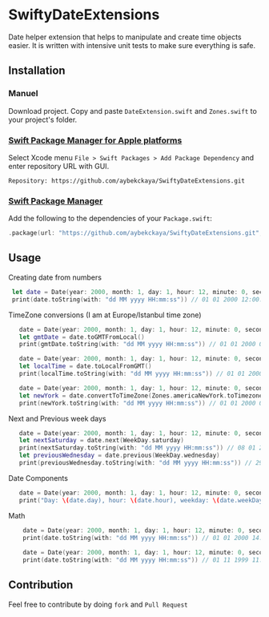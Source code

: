 # SwiftyDateExtensions

<p align = "left"> Date helper extension that helps to manipulate and create time objects easier. It is written with intensive unit tests to make sure everything is safe.</p>

## Installation

### Manuel
Download project. Copy and paste `DateExtension.swift` and `Zones.swift` to your project's folder.

### [Swift Package Manager for Apple platforms](https://developer.apple.com/documentation/xcode/adding_package_dependencies_to_your_app)

Select Xcode menu `File > Swift Packages > Add Package Dependency` and enter repository URL with GUI.  
```
Repository: https://github.com/aybekckaya/SwiftyDateExtensions.git
```

### [Swift Package Manager](https://swift.org/package-manager/)

Add the following to the dependencies of your `Package.swift`:
```swift
.package(url: "https://github.com/aybekckaya/SwiftyDateExtensions.git", from: "1.0.0")
```
## Usage

Creating date from numbers
```swift
 let date = Date(year: 2000, month: 1, day: 1, hour: 12, minute: 0, second: 0)!
 print(date.toString(with: "dd MM yyyy HH:mm:ss")) // 01 01 2000 12:00:00
```

TimeZone conversions (I am at Europe/Istanbul time zone)
```swift
   date = Date(year: 2000, month: 1, day: 1, hour: 12, minute: 0, second: 0)!
   let gmtDate = date.toGMTFromLocal()
   print(gmtDate.toString(with: "dd MM yyyy HH:mm:ss")) // 01 01 2000 09:00:00
```

```swift
   date = Date(year: 2000, month: 1, day: 1, hour: 12, minute: 0, second: 0)!
   let localTime = date.toLocalFromGMT()
   print(localTime.toString(with: "dd MM yyyy HH:mm:ss")) // 01 01 2000 15:00:00
```

```swift
   date = Date(year: 2000, month: 1, day: 1, hour: 12, minute: 0, second: 0)!
   let newYork = date.convertToTimeZone(Zones.americaNewYork.toTimezone())
   print(newYork.toString(with: "dd MM yyyy HH:mm:ss")) // 01 01 2000 05:00:00
```

Next and Previous week days

```swift
   date = Date(year: 2000, month: 1, day: 1, hour: 12, minute: 0, second: 0)!
   let nextSaturday = date.next(WeekDay.saturday)
   print(nextSaturday.toString(with: "dd MM yyyy HH:mm:ss")) // 08 01 2000 12:00:00
   let previousWednesday = date.previous(WeekDay.wednesday)
   print(previousWednesday.toString(with: "dd MM yyyy HH:mm:ss")) // 29 12 1999 12:00:00
```

Date Components

```swift
   date = Date(year: 2000, month: 1, day: 1, hour: 12, minute: 0, second: 0)!
   print("Day: \(date.day), hour: \(date.hour), weekday: \(date.weekDay)") // Day: 1, hour: 12, weekday: 7
```

Math

```swift
    date = Date(year: 2000, month: 1, day: 1, hour: 12, minute: 0, second: 0)! + 2.hours + 2.minutes
    print(date.toString(with: "dd MM yyyy HH:mm:ss")) // 01 01 2000 14:02:00
        
    date = Date(year: 2000, month: 1, day: 1, hour: 12, minute: 0, second: 0)! - 2.months - 3.minutes
    print(date.toString(with: "dd MM yyyy HH:mm:ss")) // 01 11 1999 11:57:00
```

## Contribution
Feel free to contribute by doing `fork` and `Pull Request`


